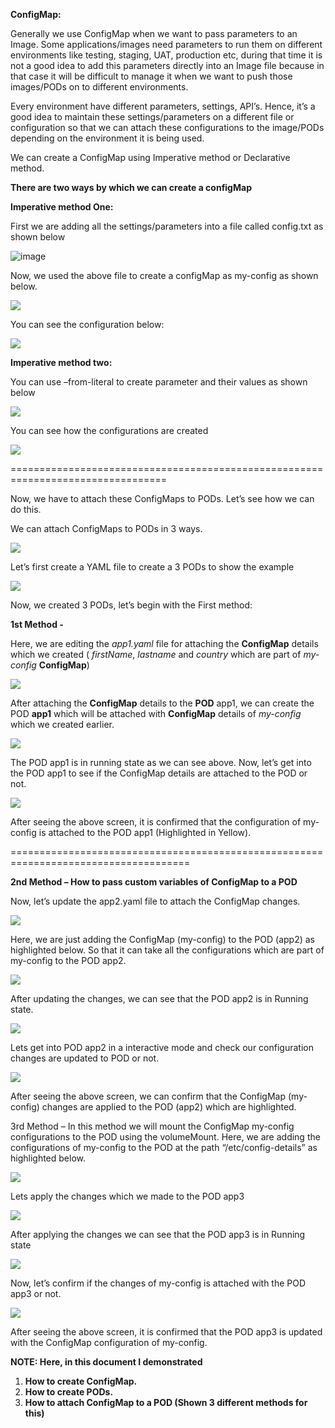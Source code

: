 ﻿**ConfigMap:**

Generally we use ConfigMap when we want to pass parameters to an Image. Some applications/images need parameters to run them on different environments like testing, staging, UAT, production etc, during that time it is not a good idea to add this parameters directly into an Image file because in that case it will be difficult to manage it when we want to push those images/PODs on to different environments. 

Every environment have different parameters, settings, API’s. Hence, it’s a good idea to maintain these settings/parameters on a different file or configuration so that we can attach these configurations to the image/PODs depending on the environment it is being used.

We can create a ConfigMap using Imperative method or Declarative method.

**There are two ways by which we can create a configMap** 

**Imperative method One:** 

First we are adding all the settings/parameters into a file called config.txt as shown below

![image](https://user-images.githubusercontent.com/26220908/157751320-f882a6d6-18d1-4d34-9a77-d45bca84305e.png)

Now, we used the above file to create a configMap as my-config as shown below.

![](Aspose.Words.1b41a5f8-f5c8-458c-9d38-d454810895f5.002.png)

You can see the configuration below:

![](Aspose.Words.1b41a5f8-f5c8-458c-9d38-d454810895f5.003.png)

**Imperative method two:**

You can use –from-literal to create parameter and their values as shown below

![](Aspose.Words.1b41a5f8-f5c8-458c-9d38-d454810895f5.004.png)

You can see how the configurations are created

![](Aspose.Words.1b41a5f8-f5c8-458c-9d38-d454810895f5.005.png)

\=================================================================================

Now, we have to attach these ConfigMaps to PODs. Let’s see how we can do this.

We can attach ConfigMaps to PODs in 3 ways.

![](Aspose.Words.1b41a5f8-f5c8-458c-9d38-d454810895f5.006.png)

Let’s first create a YAML file to create a 3 PODs to show the example

![](Aspose.Words.1b41a5f8-f5c8-458c-9d38-d454810895f5.007.png)

Now, we created 3 PODs, let’s begin with the First method:

**1st Method -** 

Here, we are editing the *app1.yaml* file for attaching the **ConfigMap** details which we created ( *firstName*, *lastname* and *country* which are part of *my-config* **ConfigMap**)

![](Aspose.Words.1b41a5f8-f5c8-458c-9d38-d454810895f5.008.png)

After attaching the **ConfigMap** details to the **POD** app1, we can create the POD **app1** which will be attached with **ConfigMap** details of *my-config* which we created earlier.

![](Aspose.Words.1b41a5f8-f5c8-458c-9d38-d454810895f5.009.png)

The POD app1 is in running state as we can see above. Now, let’s get into the POD app1 to see if the ConfigMap details are attached to the POD or not.

![](Aspose.Words.1b41a5f8-f5c8-458c-9d38-d454810895f5.010.png)

After seeing the above screen, it is confirmed that the configuration of my-config is attached to the POD app1 (Highlighted in Yellow).

\=====================================================================================

**2nd Method – How to pass custom variables of ConfigMap to a POD**

Now, let’s update the app2.yaml file to attach the ConfigMap changes.

![](Aspose.Words.1b41a5f8-f5c8-458c-9d38-d454810895f5.011.png)

Here, we are just adding the ConfigMap (my-config) to the POD (app2) as highlighted below. So that it can take all the configurations which are part of my-config to the POD app2.

![](Aspose.Words.1b41a5f8-f5c8-458c-9d38-d454810895f5.012.png)

After updating the changes, we can see that the POD app2 is in Running state.

![](Aspose.Words.1b41a5f8-f5c8-458c-9d38-d454810895f5.013.png)

Lets get into POD app2 in a interactive mode and check our configuration changes are updated to POD or not.

![](Aspose.Words.1b41a5f8-f5c8-458c-9d38-d454810895f5.014.png)

After seeing the above screen, we can confirm that the ConfigMap (my-config) changes are applied to the POD (app2) which are highlighted.

3rd Method – In this method we will mount the ConfigMap my-config configurations to the POD using the volumeMount. Here, we are adding the configurations of my-config to the POD at the path “/etc/config-details” as highlighted below.

![](Aspose.Words.1b41a5f8-f5c8-458c-9d38-d454810895f5.015.png)

Lets apply the changes which we made to the POD app3

![](Aspose.Words.1b41a5f8-f5c8-458c-9d38-d454810895f5.016.png)

After applying the changes we can see that the POD app3 is in Running state

![](Aspose.Words.1b41a5f8-f5c8-458c-9d38-d454810895f5.017.png)

Now, let’s confirm if the changes of my-config is attached with the POD app3 or not.

![](Aspose.Words.1b41a5f8-f5c8-458c-9d38-d454810895f5.018.png)

After seeing the above screen, it is confirmed that the POD app3 is updated with the ConfigMap configuration of my-config.

**NOTE: Here, in this document I demonstrated**

1. **How to create ConfigMap.**
1. **How to create PODs.**
1. **How to attach ConfigMap to a POD (Shown 3 different methods for this)**
